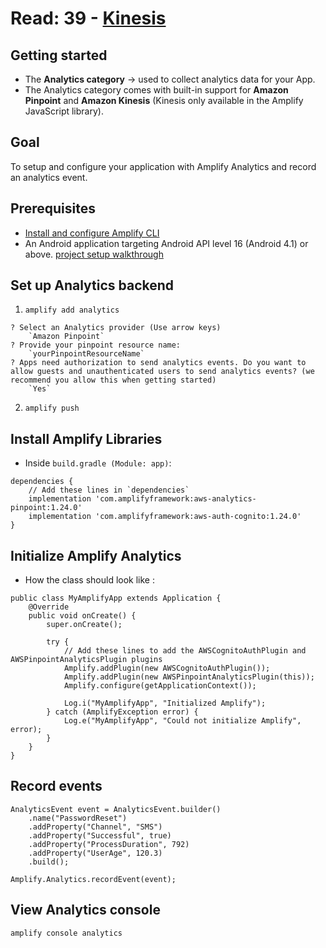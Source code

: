 # Read: 39 - [Kinesis](https://docs.amplify.aws/lib/analytics/getting-started/q/platform/android/)

## Getting started

- The **Analytics category** -> used to collect analytics data for your App.
- The Analytics category comes with built-in support for **Amazon Pinpoint** and **Amazon Kinesis** (Kinesis only available in the Amplify JavaScript library).

## Goal

To setup and configure your application with Amplify Analytics and record an analytics event.

## Prerequisites

- [Install and configure Amplify CLI](https://docs.amplify.aws/cli/start/install/)
- An Android application targeting Android API level 16 (Android 4.1) or above.
[project setup walkthrough](https://docs.amplify.aws/lib/project-setup/create-application/q/platform/android/)

## Set up Analytics backend

1. `amplify add analytics`

```
? Select an Analytics provider (Use arrow keys)
    `Amazon Pinpoint`
? Provide your pinpoint resource name:
    `yourPinpointResourceName`
? Apps need authorization to send analytics events. Do you want to allow guests and unauthenticated users to send analytics events? (we recommend you allow this when getting started)
    `Yes`
```

2. `amplify push`

## Install Amplify Libraries

- Inside `build.gradle (Module: app)`:

```
dependencies {
    // Add these lines in `dependencies`
    implementation 'com.amplifyframework:aws-analytics-pinpoint:1.24.0'
    implementation 'com.amplifyframework:aws-auth-cognito:1.24.0'
}
```

## Initialize Amplify Analytics

- How the class should look like :

```
public class MyAmplifyApp extends Application {
    @Override
    public void onCreate() {
        super.onCreate();

        try {
            // Add these lines to add the AWSCognitoAuthPlugin and AWSPinpointAnalyticsPlugin plugins
            Amplify.addPlugin(new AWSCognitoAuthPlugin());
            Amplify.addPlugin(new AWSPinpointAnalyticsPlugin(this));
            Amplify.configure(getApplicationContext());

            Log.i("MyAmplifyApp", "Initialized Amplify");
        } catch (AmplifyException error) {
            Log.e("MyAmplifyApp", "Could not initialize Amplify", error);
        }
    }
}
```

## Record events

```
AnalyticsEvent event = AnalyticsEvent.builder()
    .name("PasswordReset")
    .addProperty("Channel", "SMS")
    .addProperty("Successful", true)
    .addProperty("ProcessDuration", 792)
    .addProperty("UserAge", 120.3)
    .build();

Amplify.Analytics.recordEvent(event);
```

## View Analytics console

`amplify console analytics`
